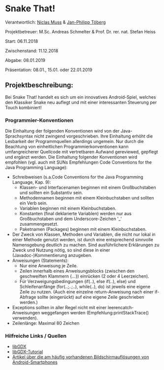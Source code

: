 # Snake That!

Verantwortlich: [Niclas Muss](https://github.com/NiclasMuss) & [Jan-Philipp Töberg](https://github.com/Janfiderheld)

Projektbetreuer: M.Sc. Andreas Schmelter & Prof. Dr. rer. nat. Stefan Heiss


Start: 06.11.2018

Zwischenstand: 11.12.2018

Abgabe: 08.01.2019

Präsentation: 08.01., 15.01. oder 22.01.2019

## Projektbeschreibung:

Bei Snake That! handelt es sich um ein innovatives Android-Spiel, welches den Klassiker Snake neu auflegt und mit einer interessanten Steuerung per Touch kombiniert!

### Programmier-Konventionen

Die Einhaltung der folgenden Konventionen wird von der Java-Sprachsyntax nicht zwingend vorgeschrieben. Ihre Einhaltung erhöht die Lesbarkeit der Programmquellen allerdings ungemein. Nur durch die Beachtung von einheitlichen Programmierkonventionen kann umfangreicherer Quellcode mit vertretbaren Aufwand gereviewed, gepflegt und ergänzt werden. Die Einhaltung folgender Konventionen wird empfohlen (vgl. auch mit SUNs Empfehlungen Code Conventions for the Java Programming Language):
- Schreibweisen (s.a.Code Conventions for the Java Programming Language, Kap. 9):
  - Klassen- und Interfacenamen beginnen mit einem Großbuchstaben und sollten ein Substantiv sein.
  - Methodennamen beginnen mit einem Kleinbuchstaben und sollten ein Verb sein.
  - Variablen beginnen mit einem Kleinbuchstaben.
  - Konstanten (final deklarierte Variablen) werden nur aus Großbuchstaben und dem Underscore-Zeichen '_' zusammengesetzt.
  - Paketnamen (Packages) beginnen mit einem Kleinbuchstaben.
- Der Zweck von Klassen, Methoden und Variablen, die nicht nur lokal in einer Methode genutzt werden, ist durch eine entsprechend sinnvolle Namensgebung deutlich zu machen. Sind ausführlichere Erklärungen zu Zweck und Nutzung nötig, so sind diese in einer (Javadoc-)Kommentierung anzugeben.
- Anweisungen (Statements):
  - Nur eine Anweisung je Zeile.
  - Zeilen innerhalb eines Anweisungsblocks (zwischen den geschweiften Klammern {...}) einrücken (2 oder 4 Leerzeichen).
  - Für Verzweigungsbedingungen (if(..), else if(..), else) und Schleifenanfänge (for(..;..;..), while(..), do) ist jeweils eine eigene Zeile zu nutzen. (Auch eine einzelne return-Anweisung nach einer if-Abfrage sollte (eingerückt) auf eine eigene Zeile geschrieben werden.)
- Exceptions sollten in aller Regel nicht mit einer leerencatch-Anweisungen weggefangen werden (Empfehlung:printStackTrace() verwenden).
- Zeilenlänge: Maximal 80 Zeichen

### Hilfreiche Links / Quellen

- [libGDX](https://libgdx.badlogicgames.com/)
- [libGDX-Tutorial](https://github.com/libgdx/libgdx/wiki/A-simple-game)
- [Artikel über die am häufig vorhandenen Bildschirmauflösungen von Android-Smartphones](https://deviceatlas.com/blog/most-used-smartphone-screen-resolutions)